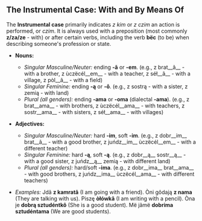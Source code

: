 ## The Instrumental Case: With and By Means Of

The __Instrumental case__ primarily indicates _z kim_ or _z czim_ an action is performed, or _czim_. It is always used with a preposition (most commonly __z/za/ze__ - with) or after certain verbs, including the verb __bëc__ (to be) when describing someone's profession or state.

*   __Nouns:__
    
    *   _Singular Masculine/Neuter:_ ending __-ã__ or __-em__. (e.g., z brat__ã__ - with a brother, z ùczëcél__em__ - with a teacher, z séł__ã__ - with a village, z pòl__ã__ - with a field)
    *   _Singular Feminine:_ ending __-ą__ or __-ô__. (e.g., z sostrą - with a sister, z zemią - with land)
    *   _Plural (all genders):_ ending __-ama__ or __-oma__ (dialectal __-ama__). (e.g., z brat__ama__ - with brothers, z ùczëcél__ama__ - with teachers, z sostr__ama__ - with sisters, z séł__ama__ - with villages)
    
    
    
*   __Adjectives:__
    
    *   _Singular Masculine/Neuter:_ hard __-im__, soft __-im__. (e.g., z dobr__im__ brat__ã__ - with a good brother, z juńdz__im__ ùczëcél__em__ - with a different teacher)
    *   _Singular Feminine:_ hard __-ą__, soft __-ą__. (e.g., z dobr__ą__ sostr__ą__ - with a good sister, z juńdz__ą__ zemią - with different land)
    *   _Plural (all genders):_ hard/soft __-ima__. (e.g., z dobr__ima__ brat__ama__ - with good brothers, z juńdz__ima__ ùczëcél__ama__ - with different teachers)
    
    
    
*   _Examples:_ Jdã __z kamratã__ (I am going with a friend). Òni gôdają __z nama__ (They are talking with us). Piszę __òłówkã__ (I am writing with a pencil). Òna je __dobrą sztudéntkô__ (She is a good student). Më jãmë __dobrima sztudéntama__ (We are good students).